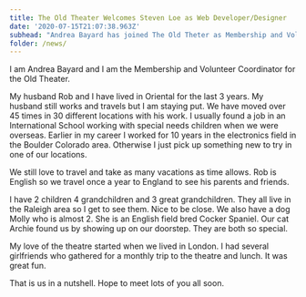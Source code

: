 ```yaml
---
title: The Old Theater Welcomes Steven Loe as Web Developer/Designer
date: '2020-07-15T21:07:38.963Z'
subhead: "Andrea Bayard has joined The Old Theter as Membership and Voluneteer Coordinator"
folder: /news/
---
```


I am Andrea Bayard and I am the Membership and Volunteer Coordinator for the Old Theater.  

My husband Rob and I have lived in Oriental for the last 3 years.  My husband still works and travels but I am staying put.  We have moved over 45 times in 30 different locations with his work.  I usually found a job in an International School working with special needs children when we were overseas. Earlier in my career I worked for 10 years in the electronics field in the Boulder Colorado area.  Otherwise I just pick up something new to try in one of our locations.

We still love to travel and take as many vacations as time allows.  Rob is English so we travel once a year to England to see his parents and friends.  

I have 2 children 4 grandchildren and 3 great grandchildren.  They all live in the Raleigh area so I get to see them.  Nice to be close.   We also have a dog Molly who is almost 2.  She is an English field bred Cocker Spaniel.   Our cat Archie found us by showing up on our doorstep.  They are both so special.

My love of the theatre started when we lived in London.  I had several girlfriends who gathered for a monthly trip to the theatre and lunch.  It was great fun.

That is us in a nutshell.  Hope to meet lots of you all soon.
